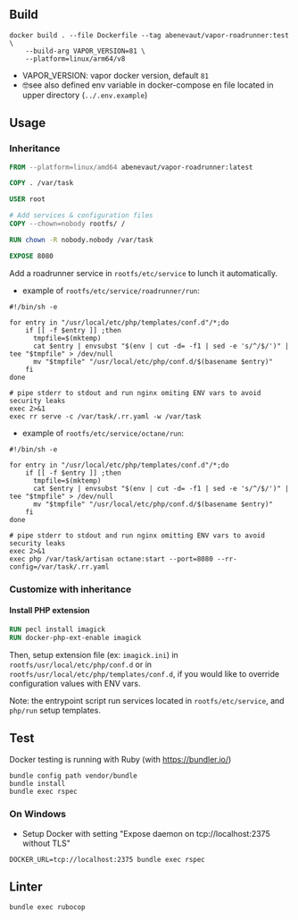 ## Build

```shell
docker build . --file Dockerfile --tag abenevaut/vapor-roadrunner:test \
    --build-arg VAPOR_VERSION=81 \
    --platform=linux/arm64/v8
```

- VAPOR_VERSION: vapor docker version, default `81`
- 🤓see also defined env variable in docker-compose en file located in upper directory (`../.env.example`)

## Usage

### Inheritance

```dockerfile
FROM --platform=linux/amd64 abenevaut/vapor-roadrunner:latest

COPY . /var/task

USER root

# Add services & configuration files
COPY --chown=nobody rootfs/ /

RUN chown -R nobody.nobody /var/task

EXPOSE 8080
```

Add a roadrunner service in `rootfs/etc/service` to lunch it automatically.

- example of `rootfs/etc/service/roadrunner/run`:
```shell
#!/bin/sh -e

for entry in "/usr/local/etc/php/templates/conf.d"/*;do
    if [[ -f $entry ]] ;then
      tmpfile=$(mktemp)
      cat $entry | envsubst "$(env | cut -d= -f1 | sed -e 's/^/$/')" | tee "$tmpfile" > /dev/null
      mv "$tmpfile" "/usr/local/etc/php/conf.d/$(basename $entry)"
    fi
done

# pipe stderr to stdout and run nginx omiting ENV vars to avoid security leaks
exec 2>&1
exec rr serve -c /var/task/.rr.yaml -w /var/task
```

- example of `rootfs/etc/service/octane/run`:
```shell
#!/bin/sh -e

for entry in "/usr/local/etc/php/templates/conf.d"/*;do
    if [[ -f $entry ]] ;then
      tmpfile=$(mktemp)
      cat $entry | envsubst "$(env | cut -d= -f1 | sed -e 's/^/$/')" | tee "$tmpfile" > /dev/null
      mv "$tmpfile" "/usr/local/etc/php/conf.d/$(basename $entry)"
    fi
done

# pipe stderr to stdout and run nginx omitting ENV vars to avoid security leaks
exec 2>&1
exec php /var/task/artisan octane:start --port=8080 --rr-config=/var/task/.rr.yaml
```

### Customize with inheritance

#### Install PHP extension

```dockerfile
RUN pecl install imagick
RUN docker-php-ext-enable imagick
```

Then, setup extension file (ex: `imagick.ini`) in `rootfs/usr/local/etc/php/conf.d` or in `rootfs/usr/local/etc/php/templates/conf.d`, if you would like to override configuration values with ENV vars.

Note: the entrypoint script run services located in `rootfs/etc/service`, and `php/run` setup templates.

## Test

Docker testing is running with Ruby (with https://bundler.io/)

```shell
bundle config path vendor/bundle
bundle install
bundle exec rspec
```

### On Windows

- Setup Docker with setting "Expose daemon on tcp://localhost:2375 without TLS"

```shell
DOCKER_URL=tcp://localhost:2375 bundle exec rspec
```

## Linter

```shell
bundle exec rubocop
```
